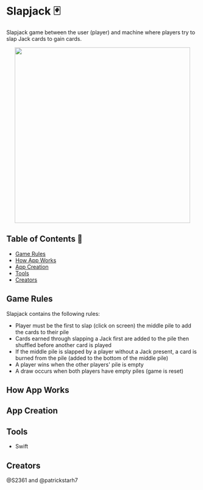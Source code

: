 # Slapjack 🃏
Slapjack game between the user (player) and machine where players try to slap Jack cards to gain cards.

<p align="center">
  <img width="460" src="https://github.com/S2361/slapjack/assets/68034141/f73c556f-1d9f-4381-b446-0c52b76e8153">
</p>


## Table of Contents 🎴
- [Game Rules](#game-rules)
- [How App Works](#how-app-works)
- [App Creation](#app-creation)
- [Tools](#tools)
- [Creators](#creators)

## Game Rules
Slapjack contains the following rules:
* Player must be the first to slap (click on screen) the middle pile to add the cards to their pile
* Cards earned through slapping a Jack first are added to the pile then shuffled before another card is played
* If the middle pile is slapped by a player without a Jack present, a card is burned from the pile (added to the bottom of the middle pile)
* A player wins when the other players' pile is empty
* A draw occurs when both players have empty piles (game is reset)

## How App Works


## App Creation


## Tools
* Swift


## Creators
@S2361 and @patrickstarh7



